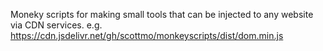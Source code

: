 Moneky scripts for making small tools that can be injected to any website via CDN services.
e.g. https://cdn.jsdelivr.net/gh/scottmo/monkeyscripts/dist/dom.min.js

